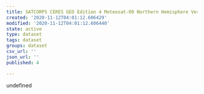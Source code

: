 ```yaml
---
title: SATCORPS CERES GEO Edition 4 Meteosat-09 Northern Hemisphere Version 1.2
created: '2020-11-12T04:01:12.606429'
modified: '2020-11-12T04:01:12.606440'
state: active
type: dataset
tags: dataset
groups: dataset
csv_url: ''
json_url: ''
published: 4

---
```

undefined
